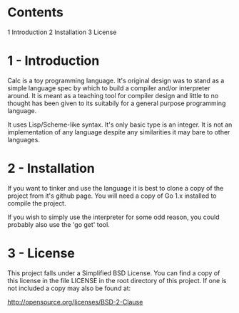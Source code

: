 Contents
========

1 Introduction
2 Installation
3 License

1 - Introduction
================

Calc is a toy programming language. It's original design was to stand as a
simple language spec by which to build a compiler and/or interpreter around.
It is meant as a teaching tool for compiler design and little to no thought
has been given to its suitabily for a general purpose programming language.

It uses Lisp/Scheme-like syntax. It's only basic type is an integer. It is
not an implementation of any language despite any similarities it may bare
to other languages.

2 - Installation
================

If you want to tinker and use the language it is best to clone a copy of the
project from it's github page. You will need a copy of Go 1.x installed to
compile the project.

If you wish to simply use the interpreter for some odd reason, you could
probably also use the 'go get' tool.

3 - License
===========
This project falls under a Simplified BSD License. You can find a copy of this
license in the file LICENSE in the root directory of this project. If one is
not included a copy may also be found at:

http://opensource.org/licenses/BSD-2-Clause
